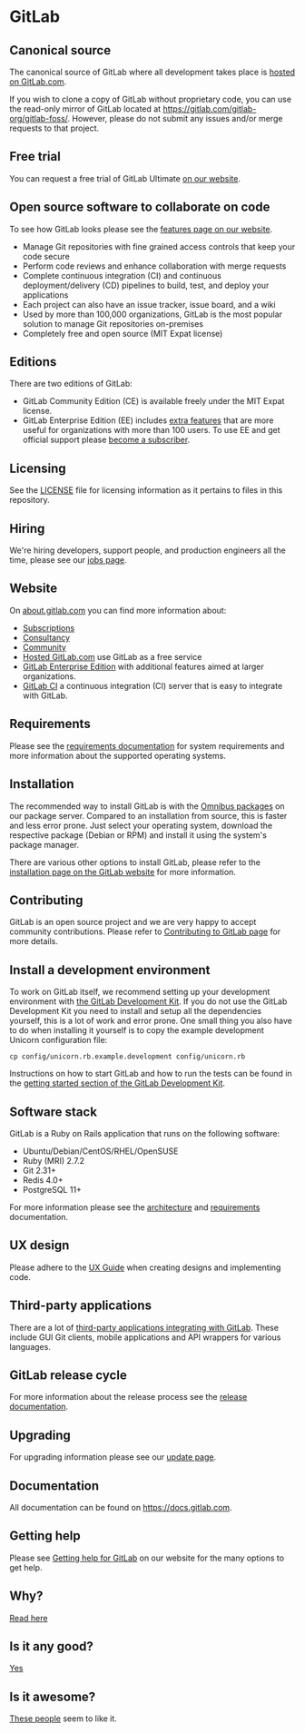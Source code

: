 # GitLab

## Canonical source

The canonical source of GitLab where all development takes place is [hosted on GitLab.com](https://gitlab.com/gitlab-org/gitlab).

If you wish to clone a copy of GitLab without proprietary code, you can use the read-only mirror of GitLab located at https://gitlab.com/gitlab-org/gitlab-foss/. However, please do not submit any issues and/or merge requests to that project.

## Free trial

You can request a free trial of GitLab Ultimate [on our website](https://about.gitlab.com/free-trial/).

## Open source software to collaborate on code

To see how GitLab looks please see the [features page on our website](https://about.gitlab.com/features/).

- Manage Git repositories with fine grained access controls that keep your code secure
- Perform code reviews and enhance collaboration with merge requests
- Complete continuous integration (CI) and continuous deployment/delivery (CD) pipelines to build, test, and deploy your applications
- Each project can also have an issue tracker, issue board, and a wiki
- Used by more than 100,000 organizations, GitLab is the most popular solution to manage Git repositories on-premises
- Completely free and open source (MIT Expat license)

## Editions

There are two editions of GitLab:

- GitLab Community Edition (CE) is available freely under the MIT Expat license.
- GitLab Enterprise Edition (EE) includes [extra features](https://about.gitlab.com/pricing/#compare-options) that are more useful for organizations with more than 100 users. To use EE and get official support please [become a subscriber](https://about.gitlab.com/pricing/).

## Licensing

See the [LICENSE](LICENSE) file for licensing information as it pertains to
files in this repository.

## Hiring

We're hiring developers, support people, and production engineers all the time, please see our [jobs page](https://about.gitlab.com/jobs/).

## Website

On [about.gitlab.com](https://about.gitlab.com/) you can find more information about:

- [Subscriptions](https://about.gitlab.com/pricing/)
- [Consultancy](https://about.gitlab.com/consultancy/)
- [Community](https://about.gitlab.com/community/)
- [Hosted GitLab.com](https://about.gitlab.com/gitlab-com/) use GitLab as a free service
- [GitLab Enterprise Edition](https://about.gitlab.com/features/#enterprise) with additional features aimed at larger organizations.
- [GitLab CI](https://about.gitlab.com/gitlab-ci/) a continuous integration (CI) server that is easy to integrate with GitLab.

## Requirements

Please see the [requirements documentation](doc/install/requirements.md) for system requirements and more information about the supported operating systems.

## Installation

The recommended way to install GitLab is with the [Omnibus packages](https://about.gitlab.com/downloads/) on our package server.
Compared to an installation from source, this is faster and less error prone.
Just select your operating system, download the respective package (Debian or RPM) and install it using the system's package manager.

There are various other options to install GitLab, please refer to the [installation page on the GitLab website](https://about.gitlab.com/installation/) for more information.

## Contributing

GitLab is an open source project and we are very happy to accept community contributions. Please refer to [Contributing to GitLab page](https://about.gitlab.com/contributing/) for more details.

## Install a development environment

To work on GitLab itself, we recommend setting up your development environment with [the GitLab Development Kit](https://gitlab.com/gitlab-org/gitlab-development-kit).
If you do not use the GitLab Development Kit you need to install and setup all the dependencies yourself, this is a lot of work and error prone.
One small thing you also have to do when installing it yourself is to copy the example development Unicorn configuration file:

    cp config/unicorn.rb.example.development config/unicorn.rb

Instructions on how to start GitLab and how to run the tests can be found in the [getting started section of the GitLab Development Kit](https://gitlab.com/gitlab-org/gitlab-development-kit#getting-started).

## Software stack

GitLab is a Ruby on Rails application that runs on the following software:

- Ubuntu/Debian/CentOS/RHEL/OpenSUSE
- Ruby (MRI) 2.7.2
- Git 2.31+
- Redis 4.0+
- PostgreSQL 11+

For more information please see the [architecture](https://docs.gitlab.com/ee/development/architecture.html) and [requirements](https://docs.gitlab.com/ee/install/requirements.html) documentation.

## UX design

Please adhere to the [UX Guide](doc/development/ux_guide/index.md) when creating designs and implementing code.

## Third-party applications

There are a lot of [third-party applications integrating with GitLab](https://about.gitlab.com/applications/). These include GUI Git clients, mobile applications and API wrappers for various languages.

## GitLab release cycle

For more information about the release process see the [release documentation](https://gitlab.com/gitlab-org/release-tools/blob/master/README.md).

## Upgrading

For upgrading information please see our [update page](https://about.gitlab.com/update/).

## Documentation

All documentation can be found on <https://docs.gitlab.com>.

## Getting help

Please see [Getting help for GitLab](https://about.gitlab.com/getting-help/) on our website for the many options to get help.

## Why?

[Read here](https://about.gitlab.com/why/)

## Is it any good?

[Yes](https://about.gitlab.com/is-it-any-good/)

## Is it awesome?

[These people](https://twitter.com/gitlab/likes) seem to like it.
